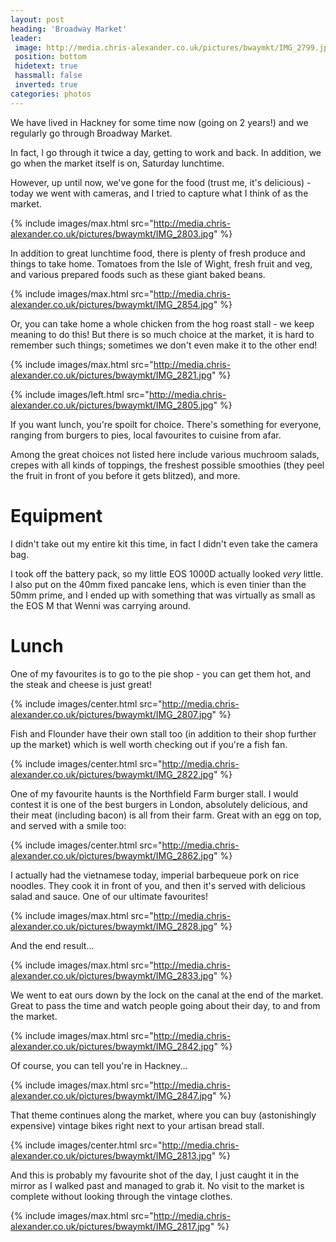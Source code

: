 ```yaml
---
layout: post
heading: 'Broadway Market'
leader:
 image: http://media.chris-alexander.co.uk/pictures/bwaymkt/IMG_2799.jpg
 position: bottom
 hidetext: true
 hassmall: false
 inverted: true
categories: photos
---
```


We have lived in Hackney for some time now (going on 2 years!) and we regularly go through Broadway Market.

In fact, I go through it twice a day, getting to work and back. In addition, we go when the market itself is on, Saturday lunchtime.

However, up until now, we've gone for the food (trust me, it's delicious) - today we went with cameras, and I tried to capture what I think of as the market.

{% include images/max.html src="http://media.chris-alexander.co.uk/pictures/bwaymkt/IMG_2803.jpg" %}

In addition to great lunchtime food, there is plenty of fresh produce and things to take home. Tomatoes from the Isle of Wight, fresh fruit and veg, and various prepared foods such as these giant baked beans.

{% include images/max.html src="http://media.chris-alexander.co.uk/pictures/bwaymkt/IMG_2854.jpg" %}

Or, you can take home a whole chicken from the hog roast stall - we keep meaning to do this! But there is so much choice at the market, it is hard to remember such things; sometimes we don't even make it to the other end!

{% include images/max.html src="http://media.chris-alexander.co.uk/pictures/bwaymkt/IMG_2821.jpg" %}

{% include images/left.html src="http://media.chris-alexander.co.uk/pictures/bwaymkt/IMG_2805.jpg" %}

If you want lunch, you're spoilt for choice. There's something for everyone, ranging from burgers to pies, local favourites to cuisine from afar.

Among the great choices not listed here include various muchroom salads, crepes with all kinds of toppings, the freshest possible smoothies (they peel the fruit in front of you before it gets blitzed), and more.

# Equipment

I didn't take out my entire kit this time, in fact I didn't even take the camera bag.

I took off the battery pack, so my little EOS 1000D actually looked *very* little. I also put on the 40mm fixed pancake lens, which is even tinier than the 50mm prime, and I ended up with something that was virtually as small as the EOS M that Wenni was carrying around.

# Lunch

One of my favourites is to go to the pie shop - you can get them hot, and the steak and cheese is just great!

{% include images/center.html src="http://media.chris-alexander.co.uk/pictures/bwaymkt/IMG_2807.jpg" %}

Fish and Flounder have their own stall too (in addition to their shop further up the market) which is well worth checking out if you're a fish fan.

{% include images/center.html src="http://media.chris-alexander.co.uk/pictures/bwaymkt/IMG_2822.jpg" %}

One of my favourite haunts is the Northfield Farm burger stall. I would contest it is one of the best burgers in London, absolutely delicious, and their meat (including bacon) is all from their farm. Great with an egg on top, and served with a smile too:

{% include images/center.html src="http://media.chris-alexander.co.uk/pictures/bwaymkt/IMG_2862.jpg" %}

I actually had the vietnamese today, imperial barbequeue pork on rice noodles. They cook it in front of you, and then it's served with delicious salad and sauce. One of our ultimate favourites!

{% include images/max.html src="http://media.chris-alexander.co.uk/pictures/bwaymkt/IMG_2828.jpg" %}

And the end result...

{% include images/max.html src="http://media.chris-alexander.co.uk/pictures/bwaymkt/IMG_2833.jpg" %}

We went to eat ours down by the lock on the canal at the end of the market. Great to pass the time and watch people going about their day, to and from the market.

{% include images/max.html src="http://media.chris-alexander.co.uk/pictures/bwaymkt/IMG_2842.jpg" %}

Of course, you can tell you're in Hackney...

{% include images/max.html src="http://media.chris-alexander.co.uk/pictures/bwaymkt/IMG_2847.jpg" %}

That theme continues along the market, where you can buy (astonishingly expensive) vintage bikes right next to your artisan bread stall.

{% include images/center.html src="http://media.chris-alexander.co.uk/pictures/bwaymkt/IMG_2813.jpg" %}

And this is probably my favourite shot of the day, I just caught it in the mirror as I walked past and managed to grab it. No visit to the market is complete without looking through the vintage clothes.

{% include images/max.html src="http://media.chris-alexander.co.uk/pictures/bwaymkt/IMG_2817.jpg" %}
